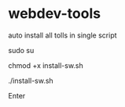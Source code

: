 # webdev-tools

auto install all tolls in single script 


sudo su

chmod +x install-sw.sh

./install-sw.sh

Enter
